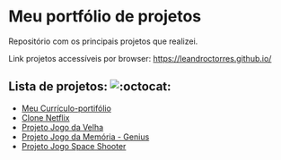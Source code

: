 # Meu portfólio de projetos

Repositório com os principais projetos que realizei. 

Link projetos accessíveis por browser: https://leandroctorres.github.io/

## Lista de projetos: ![:octocat:](https://github.githubassets.com/images/icons/emoji/octocat.png)

- [Meu Currículo-portifólio](https://leandroctorres.github.io/meu-curriculo-portfolio/index.html)
- [Clone Netflix](https://leandroctorres.github.io/clone-netflix/index.html)
- [Projeto Jogo da Velha](https://leandroctorres.github.io/projeto-jogo-da-velha/index.html) 
- [Projeto Jogo da Memória - Genius](https://leandroctorres.github.io/projeto-jogo-da-memoria-genius/index.html) 
- [Projeto Jogo Space Shooter](https://leandroctorres.github.io/projeto-jogo-space-shooter/index.html) 
